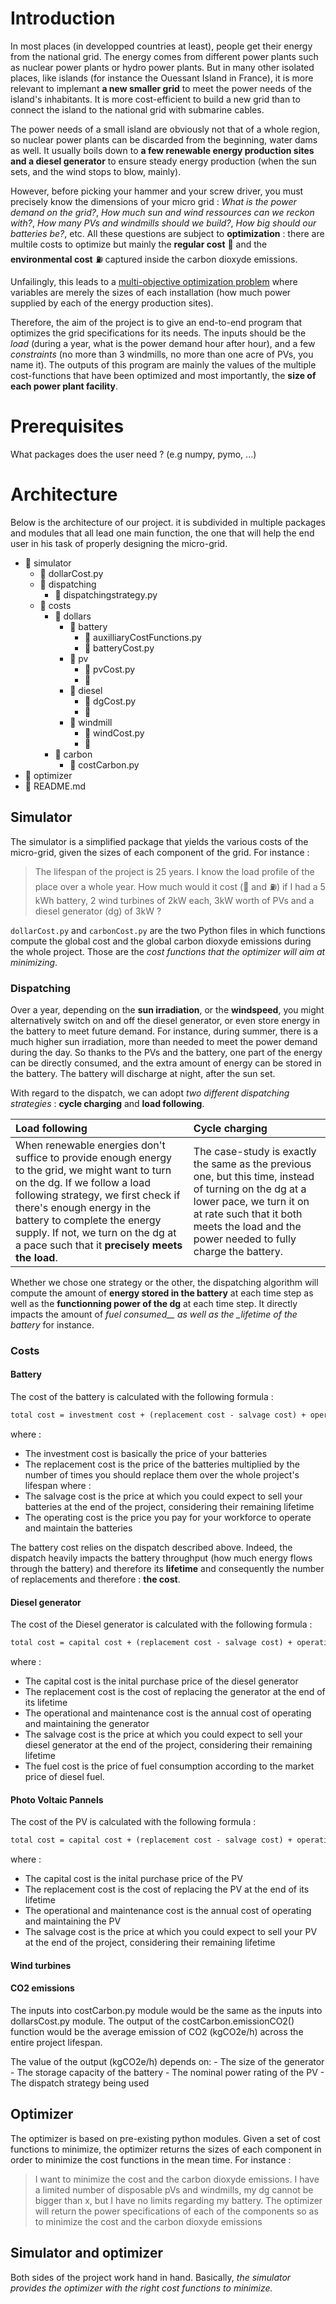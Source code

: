 # Introduction

In most places (in developped countries at least), people get their energy from the national grid. The energy comes from different power plants such as nuclear power plants or hydro power plants. But in many other isolated places, like islands (for instance the Ouessant Island in France), it is more relevant to implemant **a new smaller grid** to meet the power needs of the island's inhabitants. It is more cost-efficient to build a new grid than to connect the island to the national grid with submarine cables.

The power needs of a small island are obviously not that of a whole region, so nuclear power plants can be discarded from the beginning, water dams as well. It usually boils down to **a few renewable energy production sites and a diesel generator** to ensure steady energy production (when the sun sets, and the wind stops to blow, mainly).

However, before picking your hammer and your screw driver, you must precisely know the dimensions of your micro grid : _What is the power demand on the grid?_, _How much sun and wind ressources can we reckon with?_, _How many PVs and windmills should we build?_, _How big should our batteries be?_, etc.
All these questions are subject to **optimization** : there are multile costs to optimize but mainly the **regular cost** 💸 and the **environmental cost** ⛽ captured inside the carbon dioxyde emissions.

Unfailingly, this leads to a [multi-objective optimization problem](#https://en.wikipedia.org/wiki/Multi-objective_optimization) where variables are merely the sizes of each installation (how much power supplied by each of the energy production sites).

Therefore, the aim of the project is to give an end-to-end program that optimizes the grid specifications for its needs. The inputs should be the _load_ (during a year, what is the power demand hour after hour), and a few _constraints_ (no more than 3 windmills, no more than one acre of PVs, you name it). The outputs of this program are mainly the values of the multiple cost-functions that have been optimized and most importantly, the **size of each power plant facility**.

# Prerequisites

What packages does the user need ? (e.g numpy, pymo, ...)

# Architecture

Below is the architecture of our project. it is subdivided in multiple packages and modules that all lead one main function, the one that will help the end user in his task of properly designing the micro-grid.

- 📁 simulator
  - 📑 dollarCost.py
  - 📁 dispatching
    - 📑 dispatchingstrategy.py
  - 📁 costs
    - 📁 dollars
      - 📁 battery
        - 📑 auxilliaryCostFunctions.py
        - 📑 batteryCost.py
      - 📁 pv
        - 📑 pvCost.py
        - 📑
      - 📁 diesel
        - 📑 dgCost.py
        - 📑
      - 📁 windmill
        - 📑 windCost.py
        - 📑
    - 📁 carbon 
        - 📑 costCarbon.py  
- 📁 optimizer
- 📑 README.md

## Simulator

The simulator is a simplified package that yields the various costs of the micro-grid, given the sizes of each component of the grid. For instance :

> The lifespan of the project is 25 years. I know the load profile of the place over a whole year. How much would it cost (💸 and ⛽) if I had a 5 kWh battery, 2 wind turbines of 2kW each, 3kW worth of PVs and a diesel generator (dg) of 3kW ?

`dollarCost.py` and `carbonCost.py` are the two Python files in which functions compute the global cost and the global carbon dioxyde emissions during the whole project. Those are the _cost functions that the optimizer will aim at minimizing_.

### Dispatching

Over a year, depending on the **sun irradiation**, or the **windspeed**, you might alternatively switch on and off the diesel generator, or even store energy in the battery to meet future demand. For instance, during summer, there is a much higher sun irradiation, more than needed to meet the power demand during the day. So thanks to the PVs and the battery, one part of the energy can be directly consumed, and the extra amount of energy can be stored in the battery. The battery will discharge at night, after the sun set.

With regard to the dispatch, we can adopt _two different dispatching strategies_ : **cycle charging** and **load following**.

| Load following                                                                                                                                                                                                                                                                                                            | Cycle charging |
| :------------------------------------------------------------------------------------------------------------------------------------------------------------------------------------------------------------------------------------------------------------------------------------------------------------------------ | :------------- |
| When renewable energies don't suffice to provide enough energy to the grid, we might want to turn on the dg. If we follow a load following strategy, we first check if there's enough energy in the battery to complete the energy supply. If not, we turn on the dg at a pace such that it **precisely meets the load**. | The case-study is exactly the same as the previous one, but this time, instead of turning on the dg at a lower pace, we turn it on at rate such that it both meets the load and the power needed to fully charge the battery. |

<!--
#### Load following

When renewable energies don't suffice to provide enough energy to the grid, we might want to turn on the dg. If we follow a load following strategy, we first check if there's enough energy in the battery to complete the energy supply. If not, we turn on the dg at a pace such that it **precisely meets the load**.

#### Cycle charging

The case-study is exactly the same as the previous one, but this time, instead of turning on the dg at a lower pace, we turn it on at rate such that it both meets the load and the power needed to fully charge the battery. -->

Whether we chose one strategy or the other, the dispatching algorithm will compute the amount of **energy stored in the battery** at each time step as well as the **functionning power of the dg** at each time step. It directly impacts the amount of _fuel consumed\_\_ as well as the \_lifetime of the battery_ for instance.

### Costs

#### Battery

The cost of the battery is calculated with the following formula :

```latex
total cost = investment cost + (replacement cost - salvage cost) + operating cost
```

where :

- The investment cost is basically the price of your batteries
- The replacement cost is the price of the batteries multiplied by the number of times you should replace them over the whole project's lifespan
where :
- The salvage cost is the price at which you could expect to sell your batteries at the end of the project, considering their remaining lifetime
- The operating cost is the price you pay for your workforce to operate and maintain the batteries

The battery cost relies on the dispatch described above. Indeed, the dispatch heavily impacts the battery throughput (how much energy flows through the battery) and therefore its **lifetime** and consequently the number of replacements and therefore : **the cost**.

#### Diesel generator
The cost of the Diesel generator is calculated with the following formula :

```latex
total cost = capital cost + (replacement cost - salvage cost) + operation & maintenance cost + fuel cost
```

where :

- The capital cost is the inital purchase price of the diesel generator
- The replacement cost is the cost of replacing the generator at the end of its lifetime
- The operational and maintenance cost is the annual cost of operating and maintaining the generator
- The salvage cost is the price at which you could expect to sell your diesel generator at the end of the project, considering their remaining lifetime
- The fuel cost is the price of fuel consumption according to the market price of diesel fuel.

#### Photo Voltaic Pannels
The cost of the PV is calculated with the following formula :

```latex
total cost = capital cost + (replacement cost - salvage cost) + operation & maintenance cost 
```

where :

- The capital cost is the inital purchase price of the PV
- The replacement cost is the cost of replacing the PV at the end of its lifetime
- The operational and maintenance cost is the annual cost of operating and maintaining the PV
- The salvage cost is the price at which you could expect to sell your PV at the end of the project, considering their remaining lifetime


#### Wind turbines

#### CO2 emissions

The inputs into costCarbon.py module would be the same as the inputs into dollarsCost.py module. The output of the costCarbon.emissionCO2() function would be the average emission of CO2 (kgCO2e/h) across the entire project lifespan.

The value of the output (kgCO2e/h) depends on:
        - The size of the generator
        - The storage capacity of the battery
        - The nominal power rating of the PV
        - The dispatch strategy being used

## Optimizer

The optimizer is based on pre-existing python modules. Given a set of cost functions to minimize, the optimizer returns the sizes of each component in order to minimize the cost functions in the mean time. For instance :

> I want to minimize the cost and the carbon dioxyde emissions. I have a limited number of disposable pVs and windmills, my dg cannot be bigger than x, but I have no limits regarding my battery. The optimizer will return the power specifications of each of the components so as to minimize the cost and the carbon dioxyde emissions

## Simulator and optimizer

Both sides of the project work hand in hand. Basically, _the simulator provides the optimizer with the right cost functions to minimize._
